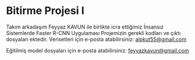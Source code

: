 # Bitirme Projesi I
Takım arkadaşım Feyyaz KAVUN ile birlikte icra ettiğimiz İnsansız Sistemlerde Faster R-CNN Uygulaması Projemizin gerekli kodları ve çıktı dosyaları ektedir. Verisetleri için e-posta atabilirsiniz: alpkut55@gmail.com

Eğitilmiş model dosyaları için e-posta atabilirsiniz: feyyazkavun@gmail.com
